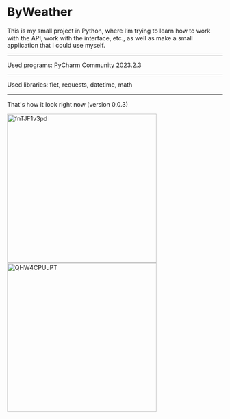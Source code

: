 # ByWeather
This is my small project in Python, where I’m trying to learn how to work with the API, work with the interface, etc., as well as make a small application that I could use myself.

--------------------------------------------------------------------------------------------------------------------------------------------------------------------------------

Used programs: PyCharm Community 2023.2.3

--------------------------------------------------------------------------------------------------------------------------------------------------------------------------------

Used libraries: flet, requests, datetime, math

--------------------------------------------------------------------------------------------------------------------------------------------------------------------------------

That's how it look right now (version 0.0.3)

<img width="349" alt="fnTJF1v3pd" src="https://github.com/V1ach/weather_app/assets/53580104/c5e24f3f-5860-46f2-9f07-2fb4c2c82763">

<img width="349" alt="QHW4CPUuPT" src="https://github.com/V1ach/weather_app/assets/53580104/d0c09ec6-b58c-484c-8d45-2268e52c1220">
